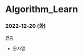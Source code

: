 # Algorithm_Learn
### 2022-12-20 (화)
[편지](https://school.programmers.co.kr/learn/courses/30/lessons/120898)
- 문자열
